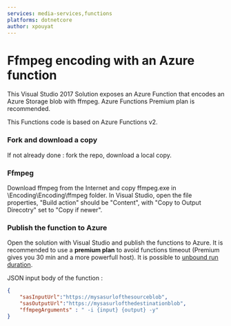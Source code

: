 ```yaml
---
services: media-services,functions
platforms: dotnetcore
author: xpouyat
---
```


# Ffmpeg encoding with an Azure function
This Visual Studio 2017 Solution exposes an Azure Function that encodes an Azure Storage blob with ffmpeg. Azure Functions Premium plan is recommended.

This Functions code is based on Azure Functions v2.

### Fork and download a copy
If not already done : fork the repo, download a local copy.

### Ffmpeg
Download ffmpeg from the Internet and copy ffmpeg.exe in \Encoding\Encoding\ffmpeg folder.
In Visual Studio, open the file properties, "Build action" should be "Content", with "Copy to Output Direcotry" set to "Copy if newer".

### Publish the function to Azure
Open the solution with Visual Studio and publish the functions to Azure.
It is recommended to use a **premium plan** to avoid functions timeout (Premium gives you 30 min and a more powerfull host).
It is possible to [unbound run duration](https://docs.microsoft.com/en-us/azure/azure-functions/functions-premium-plan#unbounded-run-duration).

JSON input body of the function :
```json
{
    "sasInputUrl":"https://mysasurlofthesourceblob",
    "sasOutputUrl":"https://mysasurlofthedestinationblob",
    "ffmpegArguments" : " -i {input} {output} -y"
}
```
